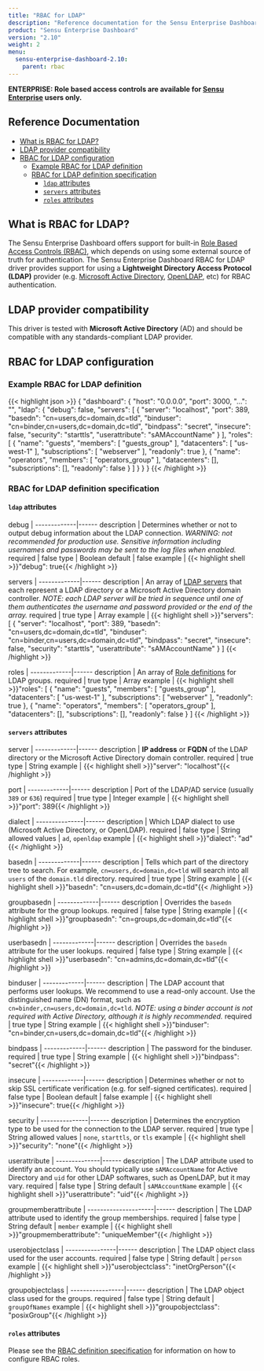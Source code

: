 ```yaml
---
title: "RBAC for LDAP"
description: "Reference documentation for the Sensu Enterprise Dashboard Role Based Access Controls (RBAC) for LDAP"
product: "Sensu Enterprise Dashboard"
version: "2.10"
weight: 2
menu:
  sensu-enterprise-dashboard-2.10:
    parent: rbac
---
```

**ENTERPRISE: Role based access controls are available for [Sensu Enterprise][5]
users only.**

## Reference Documentation

- [What is RBAC for LDAP?](#what-is-rbac-for-ldap)
- [LDAP provider compatibility](#ldap-provider-compatibility)
- [RBAC for LDAP configuration](#rbac-for-ldap-configuration)
  - [Example RBAC for LDAP definition](#example-rbac-for-ldap-definition)
  - [RBAC for LDAP definition specification](#rbac-for-ldap-definition-specification)
    - [`ldap` attributes](#ldap-attributes)
    - [`servers` attributes](#servers-attributes)
    - [`roles` attributes](#roles-attributes)

## What is RBAC for LDAP?

The Sensu Enterprise Dashboard offers support for built-in [Role Based Access
Controls (RBAC)][0], which depends on using some external source of truth for
authentication. The Sensu Enterprise Dashboard RBAC for LDAP driver provides
support for using a **Lightweight Directory Access Protocol (LDAP)** provider
(e.g. [Microsoft Active Directory][1], [OpenLDAP][2], etc) for RBAC
authentication.

## LDAP provider compatibility

This driver is tested with **Microsoft Active Directory** (AD) and should be
compatible with any standards-compliant LDAP provider.

## RBAC for LDAP configuration

### Example RBAC for LDAP definition

{{< highlight json >}}
{
  "dashboard": {
    "host": "0.0.0.0",
    "port": 3000,
    "...": "",
    "ldap": {
      "debug": false,
      "servers": [
        {
          "server": "localhost",
          "port": 389,
          "basedn": "cn=users,dc=domain,dc=tld",
          "binduser": "cn=binder,cn=users,dc=domain,dc=tld",
          "bindpass": "secret",
          "insecure": false,
          "security": "starttls",
          "userattribute": "sAMAccountName"
        }
      ],
      "roles": [
        {
          "name": "guests",
          "members": [
            "guests_group"
          ],
          "datacenters": [
            "us-west-1"
          ],
          "subscriptions": [
            "webserver"
          ],
          "readonly": true
        },
        {
          "name": "operators",
          "members": [
            "operators_group"
          ],
          "datacenters": [],
          "subscriptions": [],
          "readonly": false
        }
      ]
    }
  }
}
{{< /highlight >}}

### RBAC for LDAP definition specification

#### `ldap` attributes

debug        | 
-------------|------
description  | Determines whether or not to output debug information about the LDAP connection. _WARNING: not recommended for production use. Sensitive information including usernames and passwords may be sent to the log files when enabled._
required     | false
type         | Boolean
default      | false
example      | {{< highlight shell >}}"debug": true{{< /highlight >}}

servers      | 
-------------|------
description  | An array of [LDAP servers][6] that each represent a LDAP directory or a Microsoft Active Directory domain controller. _NOTE: each LDAP server will be tried in sequence until one of them authenticates the username and password provided or the end of the array._
required     | true
type         | Array
example      | {{< highlight shell >}}"servers": [
  {
    "server": "localhost",
    "port": 389,
    "basedn": "cn=users,dc=domain,dc=tld",
    "binduser": "cn=binder,cn=users,dc=domain,dc=tld",
    "bindpass": "secret",
    "insecure": false,
    "security": "starttls",
    "userattribute": "sAMAccountName"
  }
]
{{< /highlight >}}

roles        | 
-------------|------
description  | An array of [Role definitions][3] for LDAP groups.
required     | true
type         | Array
example      | {{< highlight shell >}}"roles": [
  {
    "name": "guests",
    "members": [
      "guests_group"
    ],
    "datacenters": [
      "us-west-1"
    ],
    "subscriptions": [
      "webserver"
    ],
    "readonly": true
  },
  {
    "name": "operators",
    "members": [
      "operators_group"
    ],
    "datacenters": [],
    "subscriptions": [],
    "readonly": false
  }
]
{{< /highlight >}}

#### `servers` attributes

server       | 
-------------|------
description  | **IP address** or **FQDN** of the LDAP directory or the Microsoft Active Directory domain controller.
required     | true
type         | String
example      | {{< highlight shell >}}"server": "localhost"{{< /highlight >}}

port         | 
-------------|------
description  | Port of the LDAP/AD service (usually `389` or `636`)
required     | true
type         | Integer
example      | {{< highlight shell >}}"port": 389{{< /highlight >}}

dialect        | 
---------------|------
description    | Which LDAP dialect to use (Microsoft Active Directory, or OpenLDAP).
required       | false
type           | String
allowed values | `ad`, `openldap`
example        | {{< highlight shell >}}"dialect": "ad"{{< /highlight >}}

basedn       | 
-------------|------
description  | Tells which part of the directory tree to search. For example, `cn=users,dc=domain,dc=tld` will search into all `users` of the `domain.tld` directory.
required     | true
type         | String
example      | {{< highlight shell >}}"basedn": "cn=users,dc=domain,dc=tld"{{< /highlight >}}

groupbasedn  | 
-------------|------
description  | Overrides the `basedn` attribute for the group lookups.
required     | false
type         | String
example      | {{< highlight shell >}}"groupbasedn": "cn=groups,dc=domain,dc=tld"{{< /highlight >}}

userbasedn   | 
-------------|------
description  | Overrides the `basedn` attribute for the user lookups.
required     | false
type         | String
example      | {{< highlight shell >}}"userbasedn": "cn=admins,dc=domain,dc=tld"{{< /highlight >}}

binduser     | 
-------------|------
description  | The LDAP account that performs user lookups. We recommend to use a read-only account. Use the distinguished name (DN) format, such as `cn=binder,cn=users,dc=domain,dc=tld`. _NOTE: using a binder account is not required with Active Directory, although it is highly recommended._
required     | true
type         | String
example      | {{< highlight shell >}}"binduser": "cn=binder,cn=users,dc=domain,dc=tld"{{< /highlight >}}

bindpass     | 
-------------|------
description  | The password for the binduser.
required     | true
type         | String
example      | {{< highlight shell >}}"bindpass": "secret"{{< /highlight >}}

insecure     | 
-------------|------
description  | Determines whether or not to skip SSL certificate verification (e.g. for self-signed certificates).
required     | false
type         | Boolean
default      | false
example      | {{< highlight shell >}}"insecure": true{{< /highlight >}}

security       | 
---------------|------
description    | Determines the encryption type to be used for the connection to the LDAP server.
required       | true
type           | String
allowed values | `none`, `starttls`, or `tls`
example        | {{< highlight shell >}}"security": "none"{{< /highlight >}}

userattribute | 
--------------|------
description   | The LDAP attribute used to identify an account. You should typically use `sAMAccountName` for Active Directory and `uid` for other LDAP softwares, such as OpenLDAP, but it may vary.
required      | false
type          | String
default       | `sAMAccountName`
example       | {{< highlight shell >}}"userattribute": "uid"{{< /highlight >}}

groupmemberattribute | 
---------------------|------
description          | The LDAP attribute used to identify the group memberships.
required             | false
type                 | String
default              | `member`
example              | {{< highlight shell >}}"groupmemberattribute": "uniqueMember"{{< /highlight >}}

userobjectclass | 
----------------|------
description     | The LDAP object class used for the user accounts.
required        | false
type            | String
default         | `person`
example         | {{< highlight shell >}}"userobjectclass": "inetOrgPerson"{{< /highlight >}}

groupobjectclass | 
-----------------|------
description      | The LDAP object class used for the groups.
required         | false
type             | String
default          | `groupOfNames`
example          | {{< highlight shell >}}"groupobjectclass": "posixGroup"{{< /highlight >}}

#### `roles` attributes

Please see the [RBAC definition specification][4] for information on how to
configure RBAC roles.

[?]:  #
[0]:  ../overview
[1]:  https://msdn.microsoft.com/en-us/library/aa362244(v=vs.85).aspx
[2]:  http://www.openldap.org/
[3]:  #roles-attributes
[4]:  ../overview#roles-attributes
[5]:  /sensu-enterprise
[6]:  #servers-attributes
